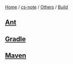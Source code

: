 [Home](https://mengxianbin.github.io) /
[cs-note](https://mengxianbin.github.io/cs-note/content) /
[Others](https://mengxianbin.github.io/cs-note/content/Others) /
[Build](https://mengxianbin.github.io/cs-note/content/Others/Build)

## [Ant](https://mengxianbin.github.io/cs-note/content/Others/Build/Ant/)

## [Gradle](https://mengxianbin.github.io/cs-note/content/Others/Build/Gradle/)

## [Maven](https://mengxianbin.github.io/cs-note/content/Others/Build/Maven/)
